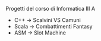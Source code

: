 Progetti del corso di Informatica III A

- C++ -> Scalvini VS Camuni
- Scala -> Combattimenti Fantasy
- ASM -> Slot Machine
